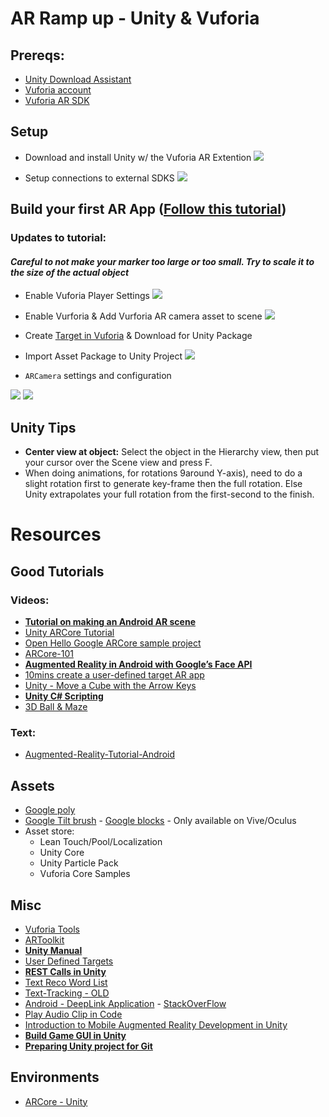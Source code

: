 # AR Ramp up - Unity & Vuforia


## Prereqs:

* [Unity Download Assistant](https://unity3d.com/unity/qa/patch-releases?version=2017.3)
* [Vuforia account](https://developer.vuforia.com/)
* [Vuforia AR SDK](https://developer.vuforia.com/downloads/sdk)

## Setup
* Download and install Unity w/ the Vuforia AR Extention
![](./images/download-assistant.png)

* Setup connections to external SDKS
![](./images/unity-prefrences.png)

## Build your first AR App ([Follow this tutorial](https://www.youtube.com/watch?v=YvSrZqP0elQ))

### Updates to tutorial:

#### *Careful to not make your marker too large or too small. Try to scale it to the size of the actual object*

* Enable Vuforia Player Settings
![](./images/enable-vuforia-player-settings.png)

* Enable Vurforia & Add Vurforia AR camera asset to scene
![](./images/vuforia-ar-camera.png)

* Create [Target in Vuforia](https://developer.vuforia.com/targetmanager/project/checkDeviceProjectsCreated?dataRequestedForUserId=) & Download for Unity Package

* Import Asset Package to Unity Project
![](./images/import-package.png)

* `ARCamera` settings and configuration

![](./images/ar-cam-settings.png)
![](./images/ar-cam-configurations.png)



## Unity Tips
* **Center view at object:** Select the object in the Hierarchy view, then put your cursor over the Scene view and press F.
* When doing animations, for rotations 9around Y-axis), need to do a slight rotation first to generate key-frame then the full rotation. Else Unity extrapolates your full rotation from the first-second to the finish.



# Resources


## Good Tutorials

### Videos:
* [**Tutorial on making an Android AR scene**](https://www.youtube.com/watch?v=YvSrZqP0elQ)
* [Unity ARCore Tutorial](https://www.youtube.com/watch?v=bJDEAQADi0U)
* [Open Hello Google ARCore sample project](https://www.youtube.com/watch?v=g6UgzFP36bw)
* [ARCore-101](https://haptic.al/arcore-101-fa6f93d4c003)
* [**Augmented Reality in Android with Google’s Face API**](https://www.raywenderlich.com/158580/augmented-reality-android-googles-face-api)
* [10mins create a user-defined target AR app](https://www.youtube.com/watch?v=Uoa9Ha4De98)
* [Unity - Move a Cube with the Arrow Keys](https://www.youtube.com/watch?v=sXQI_0ILEW4)
* [**Unity C# Scripting**](https://unity3d.com/learn/tutorials/s/scripting)
* [3D Ball & Maze](https://www.youtube.com/watch?v=uXNjNcqW4kY)

### Text:
* [Augmented-Reality-Tutorial-Android](http://www.instructables.com/id/Augmented-Reality-Tutorial-PizzaSalad-Android/)

## Assets
* [Google poly](https://poly.google.com/)
* [Google Tilt brush](https://www.tiltbrush.com/) - [Google blocks](https://vr.google.com/blocks/) - Only available on Vive/Oculus
* Asset store:
	* Lean Touch/Pool/Localization
	* Unity Core
	* Unity Particle Pack
	* Vuforia Core Samples


## Misc
* [Vuforia Tools](https://developer.vuforia.com/downloads/tool)
* [ARToolkit](https://www.artoolkit.org/)
* [**Unity Manual**](https://docs.unity3d.com/Manual/UsingTheEditor.html)
* [User Defined Targets](https://library.vuforia.com/articles/Training/User-Defined-Targets-Guide)
* [**REST Calls in Unity**](https://answers.unity.com/questions/11021/how-can-i-send-and-receive-data-to-and-from-a-url.html)
* [Text Reco Word List](https://developer.vuforia.com/forum/unity/standard-wordlist-download)
* [Text-Tracking - OLD](http://www.himix.lt/augmented-reality/augmented-reality-text-tracking/)
* [Android - DeepLink Application](https://youtu.be/Pxu7i8sWUjQ?t=2m14s) - [StackOverFlow](https://stackoverflow.com/questions/525063/android-respond-to-url-in-intent)
* [Play Audio Clip in Code](https://answers.unity.com/questions/12546/playing-audio-clip.html)
* [Introduction to Mobile Augmented Reality Development in Unity](https://programminghistorian.org/lessons/intro-to-augmented-reality-with-unity)
* [**Build Game GUI in Unity**](https://unity-tutorials.blogspot.jp/)
* [**Preparing Unity project for Git**](https://stackoverflow.com/a/21573406)


## Environments

* [ARCore - Unity](https://developers.google.com/ar/develop/unity/getting-started)

